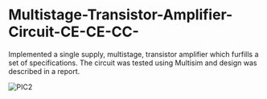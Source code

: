 # Multistage-Transistor-Amplifier-Circuit-CE-CE-CC-

Implemented a single supply, multistage, transistor amplifier which furfills a set of specifications. The circuit was tested using Multisim and design was described in a report. 

![PIC2](https://user-images.githubusercontent.com/39424972/62389154-07c4bb00-b52d-11e9-8822-5b5f496cd1e7.PNG)
